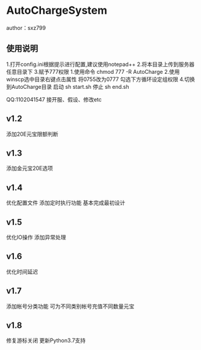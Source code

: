 # AutoChargeSystem
 author：sxz799
## 使用说明
1.打开config.ini根据提示进行配置,建议使用notepad++
2.将本目录上传到服务器任意目录下
3.赋予777权限
    1.使用命令 chmod 777 -R AutoCharge
    2.使用winscp选中目录右键点击属性 将0755改为0777 勾选下方循环设定组权限
4.切换到AutoCharge目录 
启动  sh start.sh
停止  sh end.sh

QQ:1102041547
接开服、假设、修改etc

## v1.2
添加20E元宝限额判断

##  v1.3
添加金元宝20E选项

##  v1.4
优化配置文件
添加定时执行功能
基本完成最初设计

##  v1.5
优化IO操作
添加异常处理

## v1.6
优化时间延迟

## v1.7
添加帐号分类功能
可为不同类别帐号充值不同数量元宝

## v1.8
修复游标关闭
更新Python3.7支持
